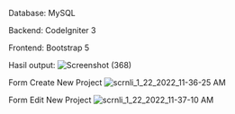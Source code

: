 Database:
MySQL

Backend:
CodeIgniter 3

Frontend:
Bootstrap 5

Hasil output:
![Screenshot (368)](https://user-images.githubusercontent.com/75190387/150623673-fd1909ed-c2a5-4777-9a26-5cee7482492a.png)


Form Create New Project
![scrnli_1_22_2022_11-36-25 AM](https://user-images.githubusercontent.com/75190387/150623594-7211265e-8af2-4bcd-8d6d-a9687e562f56.png)


Form Edit New Project
![scrnli_1_22_2022_11-37-10 AM](https://user-images.githubusercontent.com/75190387/150623601-4415d4be-7311-4668-bedd-ad6455e0b8bb.png)

